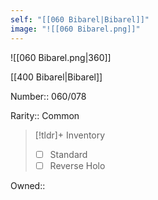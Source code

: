 ```yaml
---
self: "[[060 Bibarel|Bibarel]]"
image: "![[060 Bibarel.png]]"
---
```


![[060 Bibarel.png|360]]

[[400 Bibarel|Bibarel]]

Number:: 060/078

Rarity:: Common

> [!tldr]+ Inventory
> - [ ] Standard
> - [ ] Reverse Holo

Owned:: 

